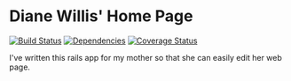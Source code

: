# Diane Willis' Home Page

[![Build Status](https://secure.travis-ci.org/docwhat/dianewillis.png?branch=master)](http://travis-ci.org/docwhat/dianewillis)
[![Dependencies](https://gemnasium.com/docwhat/dianewillis.png?branch=master)](https://gemnasium.com/docwhat/dianewillis)
[![Coverage Status](https://coveralls.io/repos/docwhat/dianewillis/badge.png?branch=master)](https://coveralls.io/r/docwhat/dianewillis)

I've written this rails app for my mother so that she can easily edit her web page.


